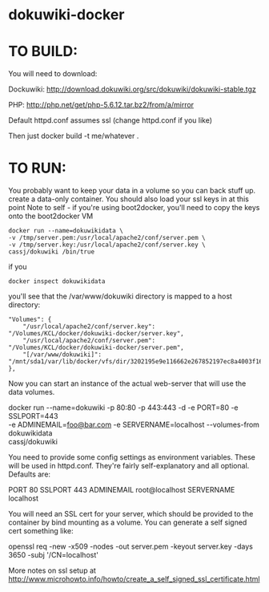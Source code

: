 # dokuwiki-docker

# TO BUILD:

You will need to download:

Dockuwiki: 
  http://download.dokuwiki.org/src/dokuwiki/dokuwiki-stable.tgz

PHP:
  http://php.net/get/php-5.6.12.tar.bz2/from/a/mirror
 
Default httpd.conf assumes ssl (change httpd.conf if you like)

Then just docker build -t me/whatever .


# TO RUN:

You probably want to keep your data in a volume so you can back stuff up.
create a data-only container. You should also load your ssl keys in at this point
Note to self - if you're using boot2docker, you'll need to copy the keys onto the boot2docker VM

    docker run --name=dokuwikidata \
    -v /tmp/server.pem:/usr/local/apache2/conf/server.pem \
    -v /tmp/server.key:/usr/local/apache2/conf/server.key \
    cassj/dokuwiki /bin/true

if you 

    docker inspect dokuwikidata

you'll see that the /var/www/dokuwiki directory is mapped to a host directory:

    "Volumes": {
        "/usr/local/apache2/conf/server.key": "/Volumes/KCL/docker/dokuwiki-docker/server.key",
        "/usr/local/apache2/conf/server.pem": "/Volumes/KCL/docker/dokuwiki-docker/server.pem",
        "[/var/www/dokuwiki]": "/mnt/sda1/var/lib/docker/vfs/dir/3202195e9e116662e267852197ec8a4003f16990234b314a3845c56f736bfadf"
    },


Now you can start an instance of the actual web-server that will use the data volumes.  

docker run --name=dokuwiki  -p 80:80 -p 443:443 -d -e PORT=80  -e SSLPORT=443 \
       -e ADMINEMAIL=foo@bar.com -e SERVERNAME=localhost  --volumes-from dokuwikidata \
       cassj/dokuwiki



You need to provide some config settings as environment variables. These will be used in httpd.conf.
They're fairly self-explanatory and all optional. Defaults are:

PORT 80
SSLPORT 443
ADMINEMAIL root@localhost
SERVERNAME localhost

You will need an SSL cert for your server, which should be provided to the container by bind mounting as a volume.
You can generate a self signed cert something like:

openssl req -new -x509 -nodes -out server.pem -keyout server.key -days 3650 -subj '/CN=localhost'

More notes on ssl setup at http://www.microhowto.info/howto/create_a_self_signed_ssl_certificate.html


